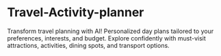 # Travel-Activity-planner
Transform travel planning with AI! Personalized day plans tailored to your preferences, interests, and budget. Explore confidently with must-visit attractions, activities, dining spots, and transport options.

